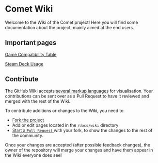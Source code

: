 # Comet Wiki

Welcome to the Wiki of the Comet project! Here you will find some documentation about the project, mainly aimed at the end users.

## Important pages

[Game Compatibility Table](Game-Compatibility)

[Steam Deck Usage](Usage)

## Contribute

The GitHub Wiki accepts [several markup languages](https://github.com/github/markup#markups) for visualisation.
Your contributions can be sent over as a Pull Request to have it reviewed and merged with the rest of the Wiki.

To contribute additions or changes to the Wiki, you need to:

- [Fork the project](https://github.com/imLinguin/comet/fork)
- Add or edit pages located in the `/docs/wiki` directory
- [Start a `Pull Request` ](https://github.com/imLinguin/comet/compare) with your fork, to show the changes to the rest of the community.

Once your changes are accepted (after possible feedback changes), the owner of the repository will merge your changes and have them appear in the Wiki everyone does see!
